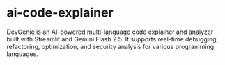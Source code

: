 # ai-code-explainer
DevGenie is an AI-powered multi-language code explainer and analyzer built with Streamlit and Gemini Flash 2.5. It supports real-time debugging, refactoring, optimization, and security analysis for various programming languages.
